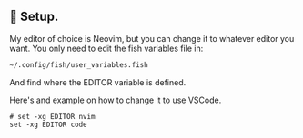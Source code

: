 ## 🔧 Setup.

My editor of choice is Neovim, but you can change it to whatever editor you want. You only need to edit the fish variables file in:

```bash
~/.config/fish/user_variables.fish
```

And find where the EDITOR variable is defined.

Here's and example on how to change it to use VSCode.

```fish
# set -xg EDITOR nvim
set -xg EDITOR code
```
